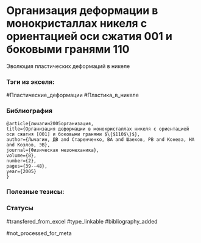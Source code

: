 # Организация деформации в монокристаллах никеля с ориентацией оси сжатия 001 и боковыми гранями 110

Эволюция пластических деформаций в никеле

### Тэги из экселя:
#Пластические_деформации
#Пластика_в_никеле

### Библиография
```
@article{лычагин2005организация,
title={Организация деформации в монокристаллах никеля с ориентацией оси сжатия [001] и боковыми гранями $\{$110$\}$},
author={Лычагин, ДВ and Старенченко, ВА and Шаехов, РВ and Конева, НА and Козлов, ЭВ},
journal={Физическая мезомеханика},
volume={8},
number={2},
pages={39--48},
year={2005}
}
```

### Полезные тезисы:

### Статусы
#transfered_from_excel 
#type_linkable 
#bibliography_added

#not_processed_for_meta
